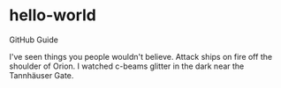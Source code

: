 # hello-world
GitHub Guide

I've seen things you people wouldn't believe. 
Attack ships on fire off the shoulder of Orion. 
I watched c-beams glitter in the dark near the Tannhäuser Gate. 
